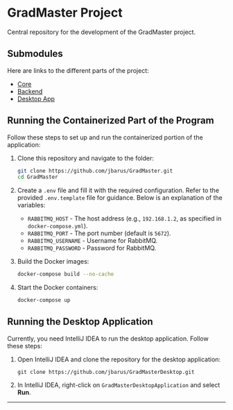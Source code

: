 # GradMaster Project
Central repository for the development of the GradMaster project.

## Submodules
Here are links to the different parts of the project:

- [Core](https://github.com/jbarus/GradMasterCore)
- [Backend](https://github.com/jbarus/GradMasterBackend)
- [Desktop App](https://github.com/jbarus/GradMasterDesktop)

## Running the Containerized Part of the Program
Follow these steps to set up and run the containerized portion of the application:

1. Clone this repository and navigate to the folder:
   ```bash
   git clone https://github.com/jbarus/GradMaster.git
   cd GradMaster
   ```

2. Create a `.env` file and fill it with the required configuration. Refer to the provided `.env.template` file for guidance. Below is an explanation of the variables:
    - `RABBITMQ_HOST` - The host address (e.g., `192.168.1.2`, as specified in `docker-compose.yml`).
    - `RABBITMQ_PORT` - The port number (default is `5672`).
    - `RABBITMQ_USERNAME` - Username for RabbitMQ.
    - `RABBITMQ_PASSWORD` - Password for RabbitMQ.

3. Build the Docker images:
   ```bash
   docker-compose build --no-cache
   ```

4. Start the Docker containers:
   ```bash
   docker-compose up
   ```

## Running the Desktop Application
Currently, you need IntelliJ IDEA to run the desktop application. Follow these steps:

1. Open IntelliJ IDEA and clone the repository for the desktop application:
   ```
   git clone https://github.com/jbarus/GradMasterDesktop.git
   ```

2. In IntelliJ IDEA, right-click on `GradMasterDesktopApplication` and select **Run**.

---